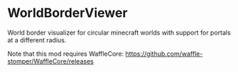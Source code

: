 # WorldBorderViewer

World border visualizer for circular minecraft worlds with support for portals at a different radius.

Note that this mod requires WaffleCore: https://github.com/waffle-stomper/WaffleCore/releases